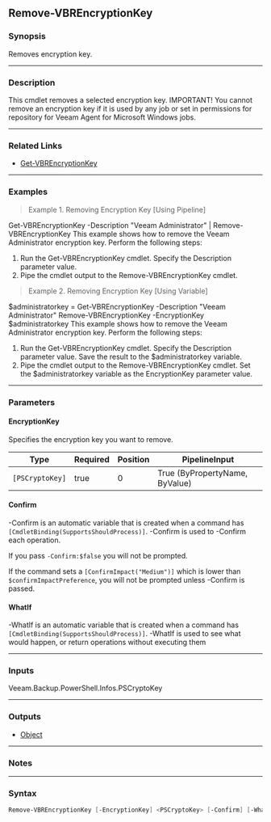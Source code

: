 Remove-VBREncryptionKey
-----------------------

### Synopsis
Removes encryption key.

---

### Description

This cmdlet removes a selected encryption key.
IMPORTANT!
You cannot remove an encryption key if it is used by any job or set in permissions for repository for Veeam Agent for Microsoft Windows jobs.

---

### Related Links
* [Get-VBREncryptionKey](Get-VBREncryptionKey)

---

### Examples
> Example 1. Removing Encryption Key [Using Pipeline]

Get-VBREncryptionKey -Description "Veeam Administrator" | Remove-VBREncryptionKey
This example shows how to remove the Veeam Administrator encryption key.
Perform the following steps:
1. Run the Get-VBREncryptionKey cmdlet. Specify the Description parameter value.
2. Pipe the cmdlet output to the Remove-VBREncryptionKey cmdlet.
> Example 2. Removing Encryption Key [Using Variable]

$administratorkey = Get-VBREncryptionKey -Description "Veeam Administrator"
Remove-VBREncryptionKey -EncryptionKey $administratorkey
This example shows how to remove the Veeam Administrator encryption key.
Perform the following steps:
1. Run the Get-VBREncryptionKey cmdlet. Specify the Description parameter value. Save the result to the $administratorkey variable.
2. Pipe the cmdlet output to the Remove-VBREncryptionKey cmdlet. Set the $administratorkey variable as the EncryptionKey parameter value.

---

### Parameters
#### **EncryptionKey**
Specifies the encryption key you  want to remove.

|Type           |Required|Position|PipelineInput                 |
|---------------|--------|--------|------------------------------|
|`[PSCryptoKey]`|true    |0       |True (ByPropertyName, ByValue)|

#### **Confirm**
-Confirm is an automatic variable that is created when a command has ```[CmdletBinding(SupportsShouldProcess)]```.
-Confirm is used to -Confirm each operation.

If you pass ```-Confirm:$false``` you will not be prompted.

If the command sets a ```[ConfirmImpact("Medium")]``` which is lower than ```$confirmImpactPreference```, you will not be prompted unless -Confirm is passed.

#### **WhatIf**
-WhatIf is an automatic variable that is created when a command has ```[CmdletBinding(SupportsShouldProcess)]```.
-WhatIf is used to see what would happen, or return operations without executing them

---

### Inputs
Veeam.Backup.PowerShell.Infos.PSCryptoKey

---

### Outputs
* [Object](https://learn.microsoft.com/en-us/dotnet/api/System.Object)

---

### Notes

---

### Syntax
```PowerShell
Remove-VBREncryptionKey [-EncryptionKey] <PSCryptoKey> [-Confirm] [-WhatIf] [<CommonParameters>]
```
